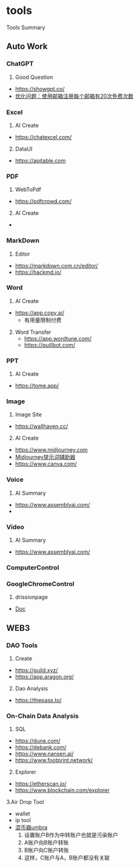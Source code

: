 # tools
Tools Summary

## Auto Work
### ChatGPT
1. Good Question
  - https://showgpt.co/
  - [优化问题：使用邮箱注册每个邮箱有20次免费次数](https://promptperfect.jinaai.cn/prompts)

### Excel
1. AI Create
  - https://chatexcel.com/
2. DataUI
  - https://apitable.com

### PDF
1. WebToPdf
  - https://pdfcrowd.com/
2.  AI Create
  - 
### MarkDown
1. Editor
  - https://markdown.com.cn/editor/
  - https://hackmd.io/
  
### Word
1. AI Create
  - https://app.copy.ai/  
    - 有用量限制付费
2. Word Transfer
    - https://app.wordtune.com/
    - https://quillbot.com/
    
### PPT
1. AI Create
  - https://tome.app/
 
### Image
1. Image Site
  - https://wallhaven.cc/
2. AI Create
  - https://www.midjourney.com
  - [Midjourney提示词辅助器](https://prompt.noonshot.com/midjourney)
  - https://www.canva.com/
  
### Voice
1. AI Summary
  - https://www.assemblyai.com/
  - 
### Video
1. AI Summary
  - https://www.assemblyai.com/


### ComputerControl

### GoogleChromeControl
1. drissionpage
  - [Doc](http://g1879.gitee.io/drissionpagedocs/)

## WEB3

### DAO Tools
1. Create 
  - https://guild.xyz/
  - https://app.aragon.org/
2. Dao Analysis
  - https://thepass.to/

### On-Chain Data Analysis
1. SQL
  - https://dune.com/
  - https://debank.com/
  - https://www.nansen.ai/
  - https://www.footprint.network/
2. Explorer
  - https://etherscan.io/
  - https://www.blockchain.com/explorer

3.Air Drop Tool
  - wallet
  - ip tool
  - [混币器umbra](https://app.umbra.cash/)
    1. 设置账户B作为中转账户也就是污染账户
    2. A账户向B账户转账
    3. B账户向C账户转账
    4. 这样，C账户与A，B账户都没有关联
